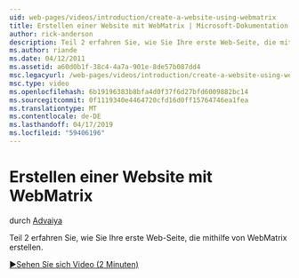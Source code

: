 ```yaml
---
uid: web-pages/videos/introduction/create-a-website-using-webmatrix
title: Erstellen einer Website mit WebMatrix | Microsoft-Dokumentation
author: rick-anderson
description: Teil 2 erfahren Sie, wie Sie Ihre erste Web-Seite, die mithilfe von WebMatrix erstellen.
ms.author: riande
ms.date: 04/12/2011
ms.assetid: a60d0b1f-38c4-4a7a-901e-8de57b087dd4
msc.legacyurl: /web-pages/videos/introduction/create-a-website-using-webmatrix
msc.type: video
ms.openlocfilehash: 6b19196383b8bfa4d0f37f6d27bfd6009882bc14
ms.sourcegitcommit: 0f1119340e4464720cfd16d0ff15764746ea1fea
ms.translationtype: MT
ms.contentlocale: de-DE
ms.lasthandoff: 04/17/2019
ms.locfileid: "59406196"
---
```

# <a name="create-a-website-using-webmatrix"></a>Erstellen einer Website mit WebMatrix

durch [Advaiya](https://twitter.com/Advaiyasolns)

Teil 2 erfahren Sie, wie Sie Ihre erste Web-Seite, die mithilfe von WebMatrix erstellen.

[&#9654;Sehen Sie sich Video (2 Minuten)](https://channel9.msdn.com/Blogs/ASP-NET-Site-Videos/create-a-website-using-webmatrix)

